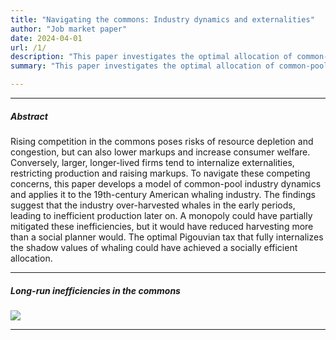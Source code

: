 ```yaml
---
title: "Navigating the commons: Industry dynamics and externalities"
author: "Job market paper"
date: 2024-04-01
url: /1/
description: "This paper investigates the optimal allocation of common-pool resources over the long run. It develops a model of industry dynamics in the commons and applies it to the largest common-pool industry in history—American whaling."
summary: "This paper investigates the optimal allocation of common-pool resources over the long run. It develops a model of industry dynamics in the commons and applies it to the largest common-pool industry in history—American whaling."

---
```


---

##### Abstract

Rising competition in the commons poses risks of resource depletion and congestion, but can also lower markups and increase consumer welfare. Conversely, larger, longer-lived firms tend to internalize externalities, restricting production and raising markups. To navigate these competing concerns, this paper develops a model of common-pool industry dynamics and applies it to the 19th-century American whaling industry. The findings suggest that the industry over-harvested whales in the early periods, leading to inefficient production later on. A monopoly could have partially mitigated these inefficiencies, but it would have reduced harvesting more than a social planner would. The optimal Pigouvian tax that fully internalizes the shadow values of whaling could have achieved a socially efficient allocation.

---

##### Long-run inefficiencies in the commons

![](/navigating-the-common-fig1.png)

---
